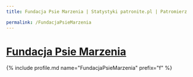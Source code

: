 ```yaml
---
title: Fundacja Psie Marzenia | Statystyki patronite.pl | Patromierz

permalink: /FundacjaPsieMarzenia
---
```


# [Fundacja Psie Marzenia](https://patronite.pl/FundacjaPsieMarzenia)

{% include profile.md name="FundacjaPsieMarzenia" prefix="f" %}
